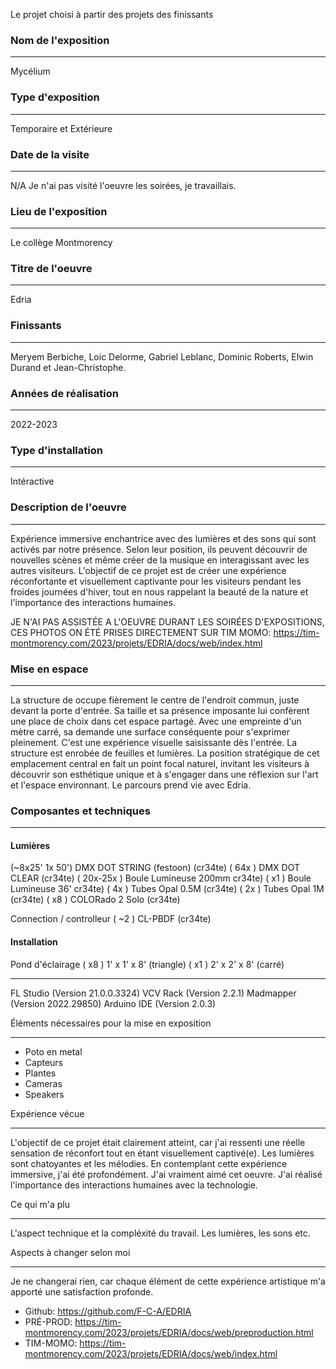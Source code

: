 Le projet choisi à partir des projets des finissants


### Nom de l'exposition
____________________________________________________
Mycélium


### Type d'exposition
____________________________________________________
Temporaire et Extérieure


### Date de la visite
____________________________________________________
N/A 
Je n'ai pas visité l'oeuvre les soirées, je travaillais. 


### Lieu de l'exposition
____________________________________________________
Le collège Montmorency 


### Titre de l'oeuvre
____________________________________________________
Edria

### Finissants 
___________________________________________________________________________________________________
Meryem Berbiche, Loic Delorme, Gabriel Leblanc, Dominic Roberts, Elwin Durand et Jean-Christophe.


### Années de réalisation
____________________________________________________
2022-2023


### Type d'installation
____________________________________________________
Intéractive


### Description de l'oeuvre
_______________________________________________________________________________________________________________________________________________________________________
Expérience immersive enchantrice avec des lumières et des sons qui sont activés par notre présence. Selon leur position, ils peuvent découvrir de nouvelles scènes et même créer de la musique en interagissant avec les autres visiteurs. L'objectif de ce projet est de créer une expérience réconfortante et visuellement captivante pour les visiteurs pendant les froides journées d'hiver, tout en nous rappelant la beauté de la nature et l'importance des interactions humaines.


JE N'AI PAS ASSISTÉE A L'OEUVRE DURANT LES SOIRÉES D'EXPOSITIONS, CES PHOTOS ON ÉTÉ PRISES DIRECTEMENT SUR TIM MOMO:
https://tim-montmorency.com/2023/projets/EDRIA/docs/web/index.html





### Mise en espace
____________________________________________________
La structure de occupe fièrement le centre de l'endroit commun, juste devant la porte d'entrée. Sa taille et sa présence imposante lui confèrent une place de choix dans cet espace partagé. Avec une empreinte d'un mètre carré, sa demande une surface conséquente pour s'exprimer pleinement. C'est une expérience visuelle saisissante dès l'entrée. La structure est enrobée de feuilles et lumières. La position stratégique de cet emplacement central en fait un point focal naturel, invitant les visiteurs à découvrir son esthétique unique et à s'engager dans une réflexion sur l'art et l'espace environnant. Le parcours prend vie avec Edria.

### Composantes et techniques
____________________________________________________

#### Lumières

(~8x25' 1x 50') DMX DOT STRING (festoon) (cr34te)
( 64x ) DMX DOT CLEAR (cr34te)
( 20x-25x ) Boule Lumineuse 200mm cr34te)
( x1 ) Boule Lumineuse 36' cr34te)
( 4x ) Tubes Opal 0.5M (cr34te)
( 2x ) Tubes Opal 1M (cr34te)
( x8 ) COLORado 2 Solo (cr34te)

Connection / controlleur
( ~2 ) CL-PBDF (cr34te)

#### Installation

Pond d'éclairage
( x8 ) 1' x 1' x 8' (triangle)
( x1 ) 2' x 2' x 8' (carré)
____________________________________________________

FL Studio (Version 21.0.0.3324)
VCV Rack (Version 2.2.1)
Madmapper (Version 2022.29850)
Arduino IDE (Version 2.0.3)





Éléments nécessaires pour la mise en exposition
____________________________________________________
- Poto en metal
- Capteurs
- Plantes
- Cameras
- Speakers


Expérience vécue
_______________________________________________________________________________________________________________________________________________________________________
L'objectif de ce projet était clairement atteint, car j'ai ressenti une réelle sensation de réconfort tout en étant visuellement captivé(e). Les lumières sont chatoyantes et les mélodies. En contemplant cette expérience immersive, j'ai été profondément. J'ai vraiment aimé cet oeuvre. J'ai réalisé l'importance des interactions humaines avec la technologie. 

Ce qui m'a plu
_______________________________________________________________________________________________________________________________________________________________________
L'aspect technique et la compléxité du travail. Les lumières, les sons etc. 

Aspects à changer selon moi
_______________________________________________________________________________________________________________________________________________________________________
Je ne changerai rien, car chaque élément de cette expérience artistique m'a apporté une satisfaction profonde.


- Github: https://github.com/F-C-A/EDRIA
- PRÉ-PROD: https://tim-montmorency.com/2023/projets/EDRIA/docs/web/preproduction.html
- TIM-MOMO: https://tim-montmorency.com/2023/projets/EDRIA/docs/web/index.html
